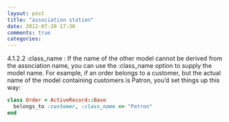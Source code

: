 ```yaml
---
layout: post
title: "association station"
date: 2012-07-20 17:30
comments: true
categories: 
---
```


4.1.2.2 :class_name
:  If the name of the other model cannot be derived from the association name, you can use the :class_name option to supply the model name. For example, if an order belongs to a customer, but the actual name of the model containing customers is Patron, you’d set things up this way:
``` ruby [from the assoication guide](http://guides.rubyonrails.org/association_basics.html)
class Order < ActiveRecord::Base
  belongs_to :customer, :class_name => "Patron"
end
```
